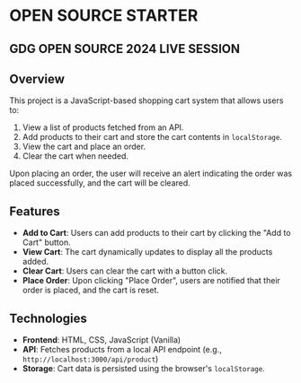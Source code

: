 # OPEN SOURCE STARTER 

## GDG OPEN SOURCE 2024 LIVE SESSION

## Overview

This project is a JavaScript-based shopping cart system that allows users to:
1. View a list of products fetched from an API.
2. Add products to their cart and store the cart contents in `localStorage`.
3. View the cart and place an order.
4. Clear the cart when needed.

Upon placing an order, the user will receive an alert indicating the order was placed successfully, and the cart will be cleared.

## Features

- **Add to Cart**: Users can add products to their cart by clicking the "Add to Cart" button.
- **View Cart**: The cart dynamically updates to display all the products added.
- **Clear Cart**: Users can clear the cart with a button click.
- **Place Order**: Upon clicking "Place Order", users are notified that their order is placed, and the cart is reset.

## Technologies

- **Frontend**: HTML, CSS, JavaScript (Vanilla)
- **API**: Fetches products from a local API endpoint (e.g., `http://localhost:3000/api/product`)
- **Storage**: Cart data is persisted using the browser's `localStorage`.

